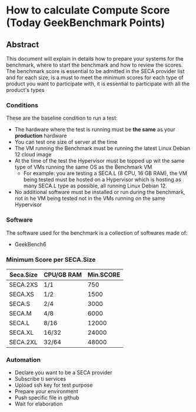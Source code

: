 # How to calculate Compute Score (Today GeekBenchmark Points)

## Abstract

This document will explain in details how to prepare your systems for the benchmark, where to start the benchmark and how to review the scores.
The benchmark score is essential to be admitted in the SECA provider list and for each size, is a must to meet the minimum scores for each type of product you want to participate with, it is essential to participate with all the product's types

### Conditions

These are the baseline condition to run a test:

* The hardware where the test is running must be **the same** as your **production** hardware
* You can test one size of server at the time
* The VM running the Benchmark must be running the latest Linux Debian 12 cloud image
* At the time of the test the Hypervisor must be topped up wit the same type of VMs running the same OS as the Benchmark VM
  * For example: you are testing a SECA.L (8 CPU, 16 GB RAM), the VM being tested must be hosted on a Hypervisor which is hosting as many SECA.L type as possible,   all running Linux Debian 12.
* No additional software must be installed or run during the benchmark, not in he VM being tested not in the VMs running on the same Hypervisor

### Software

The software used for the benchmark is a collection of softwares made of:

* GeekBench6

### Minimum Score per SECA.Size

| Seca.Size | CPU/GB RAM | Min.SCORE |
| --------- | ---------- | --------- |
| SECA.2XS  | 1/1        | 750       |
| SECA.XS   | 1/2        | 1500      |
| SECA.S    | 2/4        | 3000      |
| SECA.M    | 4/8        | 6000      |
| SECA.L    | 8/16       | 12000     |
| SECA.XL   | 16/32      | 24000     |
| SECA.2XL  | 32/64      | 48000     |

### Automation

* Declare you want to be a SECA provider
* Subscribe ti services
* Upload ssh key for test purpose
* Prepare your environment
* Push specific file in github
* Wait for elaboration

